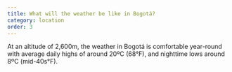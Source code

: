 ```yaml
---
title: What will the weather be like in Bogotá?
category: location
order: 3
---
```


At an altitude of 2,600m, the weather in Bogotá is comfortable year-round with average daily highs of around 20ºC (68°F), and nighttime lows around 8ºC (mid-40s°F).
